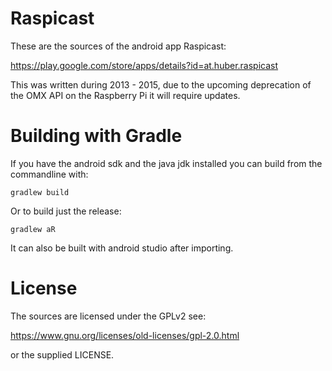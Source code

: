 Raspicast
====================================================================

These are the sources of the android app Raspicast:

https://play.google.com/store/apps/details?id=at.huber.raspicast


This was written during 2013 - 2015, due to the upcoming deprecation of the OMX API on the Raspberry Pi it will require updates.

Building with Gradle
====================================================================

If you have the android sdk and the java jdk installed you 
can build from the commandline with:

    gradlew build

Or to build just the release:

    gradlew aR

It can also be built with android studio after importing.

License
====================================================================

The sources are licensed under the GPLv2 see:

https://www.gnu.org/licenses/old-licenses/gpl-2.0.html

or the supplied LICENSE.
